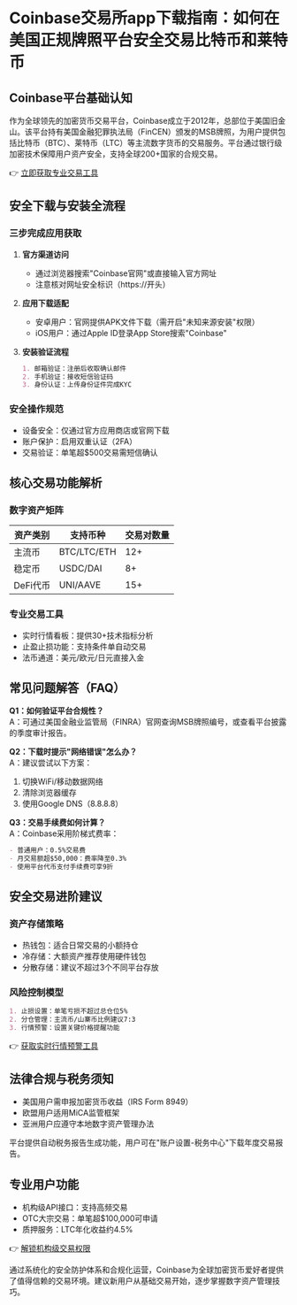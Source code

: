 # Coinbase交易所app下载指南：如何在美国正规牌照平台安全交易比特币和莱特币

## Coinbase平台基础认知
作为全球领先的加密货币交易平台，Coinbase成立于2012年，总部位于美国旧金山。该平台持有美国金融犯罪执法局（FinCEN）颁发的MSB牌照，为用户提供包括比特币（BTC）、莱特币（LTC）等主流数字货币的交易服务。平台通过银行级加密技术保障用户资产安全，支持全球200+国家的合规交易。

👉 [立即获取专业交易工具](https://bit.ly/okx_welcome)

## 安全下载与安装全流程

### 三步完成应用获取
1. **官方渠道访问**
   - 通过浏览器搜索"Coinbase官网"或直接输入官方网址
   - 注意核对网址安全标识（https://开头）

2. **应用下载适配**
   - 安卓用户：官网提供APK文件下载（需开启"未知来源安装"权限）
   - iOS用户：通过Apple ID登录App Store搜索"Coinbase"

3. **安装验证流程**
   ```markdown
   1. 邮箱验证：注册后收取确认邮件
   2. 手机验证：接收短信验证码
   3. 身份认证：上传身份证件完成KYC
   ```

### 安全操作规范
- 设备安全：仅通过官方应用商店或官网下载
- 账户保护：启用双重认证（2FA）
- 交易验证：单笔超$500交易需短信确认

## 核心交易功能解析

### 数字资产矩阵
| 资产类别 | 支持币种 | 交易对数量 |
|---------|----------|------------|
| 主流币   | BTC/LTC/ETH | 12+        |
| 稳定币   | USDC/DAI  | 8+         |
| DeFi代币 | UNI/AAVE  | 15+        |

### 专业交易工具
- 实时行情看板：提供30+技术指标分析
- 止盈止损功能：支持条件单自动交易
- 法币通道：美元/欧元/日元直接入金

## 常见问题解答（FAQ）

**Q1：如何验证平台合规性？**  
A：可通过美国金融业监管局（FINRA）官网查询MSB牌照编号，或查看平台披露的季度审计报告。

**Q2：下载时提示"网络错误"怎么办？**  
A：建议尝试以下方案：
1. 切换WiFi/移动数据网络
2. 清除浏览器缓存
3. 使用Google DNS（8.8.8.8）

**Q3：交易手续费如何计算？**  
A：Coinbase采用阶梯式费率：
```markdown
- 普通用户：0.5%交易费
- 月交易额超$50,000：费率降至0.3%
- 使用平台代币支付手续费可享9折
```

## 安全交易进阶建议

### 资产存储策略
- 热钱包：适合日常交易的小额持仓
- 冷存储：大额资产推荐使用硬件钱包
- 分散存储：建议不超过3个不同平台存放

### 风险控制模型
```markdown
1. 止损设置：单笔亏损不超过总仓位5%
2. 分仓管理：主流币/山寨币比例建议7:3
3. 行情预警：设置关键价格提醒功能
```

👉 [获取实时行情预警工具](https://bit.ly/okx_welcome)

## 法律合规与税务须知
- 美国用户需申报加密货币收益（IRS Form 8949）
- 欧盟用户适用MiCA监管框架
- 亚洲用户应遵守本地数字资产管理办法

平台提供自动税务报告生成功能，用户可在"账户设置-税务中心"下载年度交易报告。

## 专业用户功能
- 机构级API接口：支持高频交易
- OTC大宗交易：单笔超$100,000可申请
- 质押服务：LTC年化收益约4.5%

👉 [解锁机构级交易权限](https://bit.ly/okx_welcome)

通过系统化的安全防护体系和合规化运营，Coinbase为全球加密货币爱好者提供了值得信赖的交易环境。建议新用户从基础交易开始，逐步掌握数字资产管理技巧。